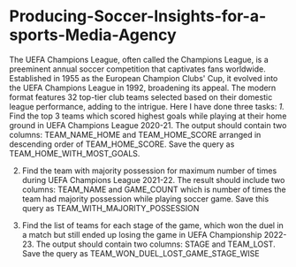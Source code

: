 # Producing-Soccer-Insights-for-a-sports-Media-Agency
The UEFA Champions League, often called the Champions League, is a preeminent annual soccer competition that captivates fans worldwide. Established in 1955 as the European Champion Clubs' Cup, it evolved into the UEFA Champions League in 1992, broadening its appeal. The modern format features 32 top-tier club teams selected based on their domestic league performance, adding to the intrigue.
Here I have done three tasks:
*1.* Find the top 3 teams which scored highest goals while playing at their home ground in UEFA Champions League 2020-21. The output should contain two columns: TEAM_NAME_HOME and TEAM_HOME_SCORE arranged in descending order of TEAM_HOME_SCORE. Save the query as TEAM_HOME_WITH_MOST_GOALS.

2. Find the team with majority possession for maximum number of times during UEFA Champions League 2021-22. The result should include two columns: TEAM_NAME and GAME_COUNT which is number of times the team had majority possession while playing soccer game. Save this query as TEAM_WITH_MAJORITY_POSSESSION

3. Find the list of teams for each stage of the game, which won the duel in a match but still ended up losing the game in UEFA Championship 2022-23. The output should contain two columns: STAGE and TEAM_LOST. Save the query as TEAM_WON_DUEL_LOST_GAME_STAGE_WISE
